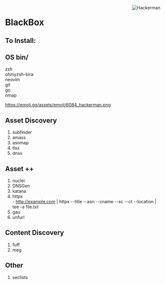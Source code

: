 <picture>
  <source media="(prefers-color-scheme: dark)" srcset="https://emoji.gg/assets/emoji/6084_hackerman.png">
  <source media="(prefers-color-scheme: light)" srcset="https://emoji.gg/assets/emoji/6084_hackerman.png">
  <img align="right" alt="Hackerman" src="https://emoji.gg/assets/emoji/6084_hackerman.png">
</picture>

# BlackBox
## To Install:

## OS bin/  
zsh  
ohmyzsh-bira  
neovim  
git  
go  
nmap  
 
 https://emoji.gg/assets/emoji/6084_hackerman.png

## Asset Discovery
  1. subfinder
  2. amass
  3. asnmap
  4. tlsx
  5. dnsx


## Asset ++
  1. nuclei
  2. DNSGen
  3. katana
  4. httpx  
    - http://example.com | httpx --title --asn --cname --sc --ct --location | tee -a file.txt
  5. gau
  6. unfurl

## Content Discovery
  1. fuff
  2. meg

## Other
  1. seclists
